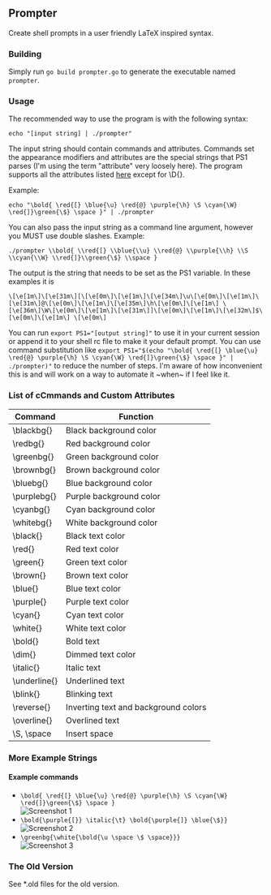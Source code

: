 ## Prompter
Create shell prompts in a user friendly LaTeX inspired syntax.

### Building
Simply run `go build prompter.go` to generate the executable named `prompter`.

### Usage
The recommended way to use the program is with the following syntax:

    echo "[input string] | ./prompter"

The input string should contain commands and attributes. Commands set the appearance modifiers and attributes are the special strings that PS1 parses (I'm using the term "attribute" very loosely here). The program supports all the attributes listed [here](https://www.cyberciti.biz/tips/howto-linux-unix-bash-shell-setup-prompt.html) except for \D{}.

Example:

    echo "\bold{ \red{[} \blue{\u} \red{@} \purple{\h} \S \cyan{\W} \red{]}\green{\$} \space }" | ./prompter

You can also pass the input string as a command line argument, however you MUST use double slashes. Example:

    ./prompter \\bold{ \\red{[} \\blue{\\u} \\red{@} \\purple{\\h} \\S \\cyan{\\W} \\red{]}\\green{\$} \\space }

The output is the string that needs to be set as the PS1 variable. In these examples it is

    \[\e[1m\]\[\e[31m\][\[\e[0m\]\[\e[1m\]\[\e[34m\]\u\[\e[0m\]\[\e[1m\]\[\e[31m\]@\[\e[0m\]\[\e[1m\]\[\e[35m\]\h\[\e[0m\]\[\e[1m\] \[\e[36m\]\W\[\e[0m\]\[\e[1m\]\[\e[31m\]]\[\e[0m\]\[\e[1m\]\[\e[32m\]$\[\e[0m\]\[\e[1m\] \[\e[0m\]

You can run `export PS1="[output string]"` to use it in your current session or append it to your shell rc file to make it your default prompt. You can use command substitution like `export PS1="$(echo "\bold{ \red{[} \blue{\u} \red{@} \purple{\h} \S \cyan{\W} \red{]}\green{\$} \space }" | ./prompter)"` to reduce the number of steps. I'm aware of how inconvenient this is and will work on a way to automate it ~when~ if I feel like it.

### List of cCmmands and Custom Attributes
| Command       | Function                             |
| ------------- | -------------------------------------|
| \blackbg{}    | Black background color               |
| \redbg{}      | Red background color                 |
| \greenbg{}    | Green background color               |
| \brownbg{}    | Brown background color               |
| \bluebg{}     | Blue background color                |
| \purplebg{}   | Purple background color              |
| \cyanbg{}     | Cyan background color                |
| \whitebg{}    | White background color               |
| \black{}      | Black text color                     |
| \red{}        | Red text color                       |
| \green{}      | Green text color                     |
| \brown{}      | Brown text color                     |
| \blue{}       | Blue text color                      |
| \purple{}     | Purple text color                    |
| \cyan{}       | Cyan text color                      |
| \white{}      | White text color                     |
| \bold{}       | Bold text                            |
| \dim{}        | Dimmed text color                    |
| \italic{}     | Italic text                          |
| \underline{}  | Underlined text                      |
| \blink{}      | Blinking text                        |
| \reverse{}    | Inverting text and background colors |
| \overline{}   | Overlined text                       |
| \S, \space    | Insert space                               |

### More Example Strings
#### Example commands
* `\bold{ \red{[} \blue{\u} \red{@} \purple{\h} \S \cyan{\W} \red{]}\green{\$} \space }`  
![Screenshot 1](https://yusacetin.github.io/project-screenshots/prompter/1.png)  
* `\bold{\purple{[}} \italic{\t} \bold{\purple{]} \blue{\$}}`  
![Screenshot 2](https://yusacetin.github.io/project-screenshots/prompter/2.png)  
* `\greenbg{\white{\bold{\u \space \$ \space}}}`  
![Screenshot 3](https://yusacetin.github.io/project-screenshots/prompter/3.png)

### The Old Version
See *.old files for the old version.